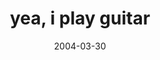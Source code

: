 ---
layout: base.njk
title : 'yea, i play guitar' 
view_title : 'yea, i play guitar' 
year : '2004' 
date : '2004-03-30' 
img_file : '/drawing/yeaiplayguitar.png' 
html_file : 'yeaiplayguitar' 
next_html : 'dontmissthemoment.html' 
year_order : '66' 
permalink : "title/{{html_file}}.html"
---